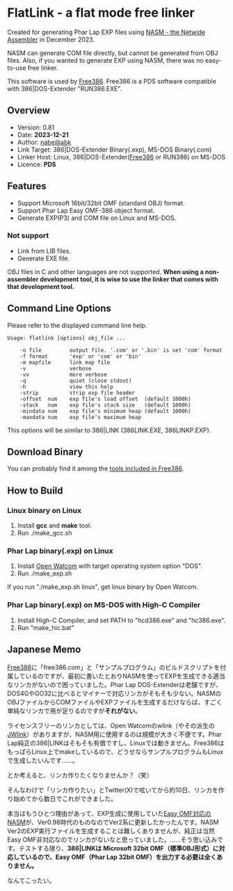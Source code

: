 # FlatLink - a flat mode free linker

Created for generating Phar Lap EXP files using [NASM - the Netwide Assembler](https://github.com/netwide-assembler/nasm) in December 2023.

NASM can generate COM file directly, but cannot be generated from OBJ files.
Also, if you wanted to generate EXP using NASM, there was no easy-to-use free linker.

This software is used by [Free386](https://github.com/nabe-abk/free386).
Free386 is a PDS software compatible with 386|DOS-Extender "RUN386.EXE".


## Overview

* Version: 0.81
* Date: **2023-12-21**
* Author: [nabe@abk](https://twitter.com/nabe_abk)
* Link Target: 386|DOS-Extender Binary(.exp), MS-DOS Binary(.com)
* Linker Host: Linux, 386|DOS-Extender([Free386](https://github.com/nabe-abk/free386) or RUN386) on MS-DOS
* Licence: **PDS**


## Features

- Support Microsoft 16bit/32bit OMF (standard OBJ) format.
- Support Phar Lap Easy OMF-386 object format.
- Generate EXP(P3) and COM file on Linux and MS-DOS.


### Not support

- Link from LIB files.
- Generate EXE file.

OBJ files in C and other languages are not supported.
**When using a non-assembler development tool, it is wise to use the linker that comes with that development tool.**


## Command Line Options

Please refer to the displayed command line help.

```
Usage: flatlink [options] obj_file ...

    -o file         output file. '.com' or '.bin' is set 'com' format
    -f format       'exp' or 'com' or 'bin'
    -m mapfile      link map file
    -v              verbose
    -vv             more verbose
    -q              quiet (close stdout)
    -h              view this help
    -strip          strip exp file header
    -offset  num    exp file's load offset  (default 1000h)
    -stack   num    exp file's stack size   (default 1000h)
    -mindata num    exp file's minimum heap (default 1000h)
    -maxdata num    exp file's maximum heap
```

This options will be similar to 386|LINK (386LINK.EXE, 386LINKP.EXP).


## Download Binary

You can probably find it among the [tools included in Free386](https://github.com/nabe-abk/free386/tree/main/tools).


## How to Build

### Linux binary on Linux

1. Install **gcc** and **make** tool.
2. Run ./make_gcc.sh

### Phar Lap binary(.exp) on Linux

1. Install [Open Watcom](https://github.com/open-watcom/open-watcom-v2) with target operating system option "DOS".
2. Run ./make_exp.sh

If you run "./make_exp.sh linux", get linux binary by Open Watcom.


### Phar Lap binary(.exp) on MS-DOS with High-C Compiler

1. Install High-C Compiler, and set PATH to "hcd386.exe" and "hc386.exe".
2. Run "make_hic.bat"


## Japanese Memo

[Free386](https://github.com/nabe-abk/free386)に「free386.com」と「サンプルプログラム」のビルドスクリプトを付属しているのですが、最初に書いたとおりNASMを使ってEXPを生成できる適当なリンカがないので困っていました。Phar Lap DOS-Extenderは老舗ですが、DOS4GやGO32に比べるとマイナーで対応リンカがそもそも少ない。NASMのOBJファイルからCOMファイルやEXPファイルを生成するだけならば、すごく単純なリンカで用が足りるのですが**それがない**。

ライセンスフリーのリンカとしては、Open Watcomのwlink（やその派生の[JWlink](https://github.com/JWasm/JWlink)）がありますが、NASM用に使用するのは規模が大きく不便です。Phar Lap純正の386|LINKはそもそも有償ですし、Linuxでは動きません。Free386はもっぱらLinux上でmakeしているので、どうせならサンプルプログラムもLinuxで生成したいんです……。

とか考えると、リンカ作りたくなりませんか？（笑）

そんなわけで「リンカ作りたい」とTwitter(X)で呟いてから約10日、リンカを作り始めてから数日でこれができました。

本当はもうひとつ理由があって、EXP生成に使用していた[Easy OMF対応のNASM](https://www.purose.net/befis/download/nasm/)が、Ver0.98時代のものなのでVer2系に更新したかったんです。NASM Ver2のEXP実行ファイルを生成することは難しくありませんが、純正は当然Easy OMF非対応なのでリンカがないなと思っていました。……そう思い込みです。テストする限り、**386|LINKは Microsoft 32bit OMF（標準OBJ形式）に対応しているので、Easy OMF（Phar Lap 32bit OMF）を出力する必要は全くありません。**

なんてこったい。

